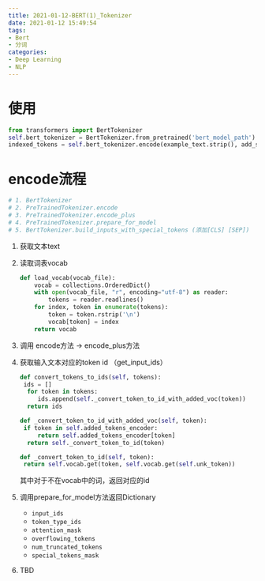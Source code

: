 ```yaml
---
title: 2021-01-12-BERT(1)_Tokenizer
date: 2021-01-12 15:49:54
tags:
- Bert
- 分词
categories:
- Deep Learning
- NLP
---
```


# 使用

```python
from transformers import BertTokenizer
self.bert_tokenizer = BertTokenizer.from_pretrained('bert_model_path')
indexed_tokens = self.bert_tokenizer.encode(example_text.strip(), add_special_tokens=True)
```



# encode流程



```python
# 1. BertTokenizer
# 2. PreTrainedTokenizer.encode
# 3. PreTrainedTokenizer.encode_plus
# 4. PreTrainedTokenizer.prepare_for_model
# 5. BertTokenizer.build_inputs_with_special_tokens (添加[CLS] [SEP])
```



1. 获取文本text

2. 读取词表vocab

   ```python
   def load_vocab(vocab_file):
       vocab = collections.OrderedDict()
       with open(vocab_file, "r", encoding="utf-8") as reader:
           tokens = reader.readlines()
       for index, token in enumerate(tokens):
           token = token.rstrip('\n')
           vocab[token] = index
       return vocab
   ```

   

3. 调用 encode方法 -> encode_plus方法

4. 获取输入文本对应的token id （get_input_ids）

   ```python
   def convert_tokens_to_ids(self, tokens):
   	ids = []
     for token in tokens:
     	ids.append(self._convert_token_to_id_with_added_voc(token))
     return ids
   
   def _convert_token_to_id_with_added_voc(self, token):
   	if token in self.added_tokens_encoder:
   		return self.added_tokens_encoder[token]
     return self._convert_token_to_id(token)
   
   def _convert_token_to_id(self, token):
   	return self.vocab.get(token, self.vocab.get(self.unk_token))
   ```

   其中对于不在vocab中的词，返回<unk>对应的id

5. 调用prepare_for_model方法返回Dictionary

   - `input_ids`
   - `token_type_ids`
   - `attention_mask`
   - `overflowing_tokens`
   - `num_truncated_tokens`
   - `special_tokens_mask`

6. TBD


